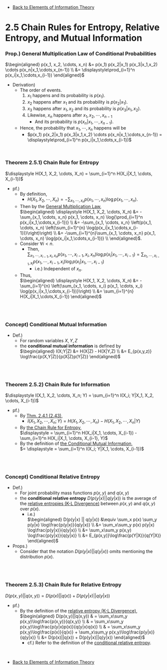 * [Back to Elements of Information Theory](../../main.md)

# 2.5 Chain Rules for Entropy, Relative Entropy, and Mutual Information

### Prop.) General Multiplication Law of Conditional Probabilities
$`\begin{aligned}
    p(x_1, x_2, \cdots, x_n) &= p(x_1) p(x_2|x_1) p(x_3|x_1,x_2) \cdots p(x_n|x_1,\cdots,x_{n-1}) \\
    &= \displaystyle\prod_{i=1}^n p(x_i|x_1,\cdots,x_{i-1})
\end{aligned}`$
- Derivation)
  - The order of events.
    1. $`x_1`$ happens and its probability is $`p(x_1)`$.
    2. $`x_2`$ happens after $`x_1`$ and its probability is $`p(x_2|x_1)`$.
    3. $`x_3`$ happens after $`x_1,x_2`$ and its probability is $`p(x_3|x_1,x_2)`$.
    4. Likewise, $`x_n`$ happens after $`x_1,x_2,\cdots,x_{n-1}`$ 
       - And its probability is $`p(x_n|x_1,\cdots,x_{n-1})`$.
  - Hence, the probability that $`x_1,\cdots,x_n`$ happens will be
    - $`p(x_1) p(x_2|x_1) p(x_3|x_1,x_2) \cdots p(x_n|x_1,\cdots,x_{n-1}) = \displaystyle\prod_{i=1}^n p(x_i|x_1,\cdots,x_{i-1})`$

<br>

### Theorem 2.5.1) Chain Rule for Entropy
$`\displaystyle H(X_1, X_2, \cdots, X_n) = \sum_{i=1}^n H(X_i|X_1, \cdots, X_{i-1})`$
- pf.)   
  - By definition, 
    - $`\displaystyle H(X_1, X_2, \cdots, X_n) = -\sum_{x_1, \cdots, x_n} p(x_1, \cdots, x_n) \log{p(x_1, \cdots, x_n)}`$.
  - Then by the [General Multiplication Law](#prop-general-multiplication-law-of-conditional-probabilities),   
    $`\begin{aligned}
        \displaystyle H(X_1, X_2, \cdots, X_n) &= -\sum_{x_1, \cdots, x_n} p(x_1, \cdots, x_n) \log{\prod_{i=1}^n p(x_i|x_1,\cdots,x_{i-1})} \\
        &= -\sum_{x_1, \cdots, x_n} \left(p(x_1, \cdots, x_n) \left(\sum_{i=1}^{n} \log{p(x_i|x_1,\cdots,x_{i-1})}\right)\right) \\
        &= -\sum_{i=1}^{n}\sum_{x_1, \cdots, x_n} p(x_1, \cdots, x_n) \log{p(x_i|x_1,\cdots,x_{i-1})} \\
    \end{aligned}`$.
  - Consider $`\forall i < n`$. 
    - Then,    
      $`\displaystyle \sum_{x_1, \cdots, x_{i-1}, x_i, x_n} p(x_1, \cdots, x_{i-1}, x_i, x_n) \log{p(x_i|x_1,\cdots,x_{i-1})} = \sum_{x_1, \cdots, x_{i-1}, x_i} p(x_1, \cdots, x_{i-1}, x_i) \log{p(x_i|x_1,\cdots,x_{i-1})}`$
      - i.e.) Independent of $`x_n`$.
  - Thus,   
    $`\begin{aligned}
    \displaystyle H(X_1, X_2, \cdots, X_n) &= -\sum_{i=1}^{n} \left(\sum_{x_1, \cdots, x_i} p(x_1, \cdots, x_i) \log{p(x_i|x_1,\cdots,x_{i-1})}\right) \\
    &= \sum_{i=1}^{n} H(X_i|X_1,\cdots,X_{i-1})
    \end{aligned}`$

<br><br>

### Concept) Conditional Mutual Information
- Def.)
  - For random variables $`X,Y,Z`$
  - the **conditional mutual information** is defined by   
    $`\begin{aligned}
        I(X;Y|Z) &= H(X|Z) - H(X|Y,Z) \\
        &= E_{p(x,y,z)} \log\frac{p(X,Y|Z)}{p(X|Z)p(Y|Z)}
    \end{aligned}`$

<br><br>

### Theorem 2.5.2) Chain Rule for Information
$`\displaystyle I(X_1, X_2, \cdots, X_n; Y) = \sum_{i=1}^n I(X_i; Y|X_1, X_2, \cdots, X_{i-1})`$
- pf.)   
  - By [Thm. 2.4.1 (2.43)](../04/note.md#243),
    - $`I(X_1, X_2, \cdots, X_n; Y) = H(X_1, X_2, \cdots, X_n) - H(X_1, X_2, \cdots, X_n|Y)`$
  - By [the Chain Rule for Entropy](#theorem-251-chain-rule-for-entropy),   
    $`\displaystyle = \sum_{i=1}^n H(X_i|X_1, \cdots, X_{i-1}) - \sum_{i=1}^n H(X_i|X_1, \cdots, X_{i-1}, Y)`$
  - By the definition of [the Conditional Mutual Information](#concept-conditional-mutual-information),   
    $`= \displaystyle = \sum_{i=1}^n I(X_i; Y|X_1, \cdots, X_{i-1})`$

<br><br>

### Concept) Conditional Relative Entropy
- Def.)
  - For joint probability mass functions $`p(x,y)`$ and $`q(x,y)`$
  - the **conditional relative entropy** $`D(p(y|x) || q(y|x))`$ is the average of the [relative entropies (K-L Divergence)](../03/note.md#concept-relative-entropy-kullbackleibler-distance) between $`p(x,y)`$ and $`q(x,y)`$ over $`p(x)`$.
    - i.e.)   
      $`\begin{aligned}
        D(p(y|x) || q(y|x)) &\equiv \sum_x p(x) \sum_y p(y|x) \log\frac{p(y|x)}{q(y|x)} \\
        &= \sum_x\sum_y p(x)  p(y|x) \log\frac{p(y|x)}{q(y|x)} \\
        &= \sum_x\sum_y p(x,y) \log\frac{p(y|x)}{q(y|x)} \\
        &= E_{p(x,y)}\log\frac{p(Y|X)}{q(Y|X)}
      \end{aligned}`$
- Props.)
  - Consider that the notation $`D(p(y|x) || q(y|x))`$ omits mentioning the distribution $`p(x)`$.

<br><br>

### Theorem 2.5.3) Chain Rule for Relative Entropy
$`D(p(x,y) || q(x,y)) = D(p(x) || q(x)) + D(p(y|x) || q(y|x))`$
- pf.)
  - By the definition of the [relative entropy (K-L Divergence)](../03/note.md#concept-relative-entropy-kullbackleibler-distance),   
    $`\begin{aligned}
      D(p(x,y)||q(x,y)) & = \sum_x\sum_y p(x,y)\log\frac{p(x,y)}{q(x,y)} \\
      & = \sum_x\sum_y p(x,y)\log\frac{p(y|x)p(x)}{q(y|x)q(x)} \\
      & = \sum_x\sum_y p(x,y)\log\frac{p(x)}{q(x)} + \sum_x\sum_y p(x,y)\log\frac{p(y|x)}{q(y|x)} \\
      &= D(p(x)||q(x)) + D(p(y|x)||q(y|x))
    \end{aligned}`$
    - cf.) Refer to the definition of the [conditional relative entropy](#concept-conditional-relative-entropy).



<br>

* [Back to Elements of Information Theory](../../main.md)